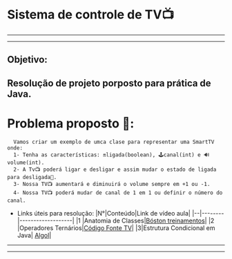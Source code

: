Sistema de controle de TV📺
=================================

----------------------------------------------------------------------------------------
----------------------------------------------------
## Objetivo: 
Resolução de projeto porposto para prática de Java.
-------------------------------------------------------------------------------------

Problema proposto 🧠:
=======================================================================================
      Vamos criar um exemplo de umca clase para representar uma SmartTV onde: 
      1- Tenha as características: 🔛ligada(boolean), 🕹️canal(int) e 🔊volume(int).
      2- A Tv📺 poderá ligar e desligar e assim mudar o estado de ligada para desligada📴.
      3- Nossa TV📺 aumentará e diminuirá o volume sempre em +1 ou -1.
      4- Nossa TV📺 poderá mudar de canal de 1 em 1 ou definir o número do canal.
* Links úteis para resolução:
|N°|Conteúdo|Link de vídeo aula|
|--|--------|-------------------|
|1 |Anatomia de Classes|[Bóston treinamentos](https://youtu.be/HvwlJT8j7HQ?si=Xg56usDD4XCl5rgL)|
|2 |Operadores Ternários|[Código Fonte TV](https://youtu.be/YjEtiFi2k7g?si=Mb2P1Go-vfb_oW48)|
|3|Estrutura Condicional em Java|     [Algol](https://youtu.be/xRq8dmT-Ftk?si=vPGcerLkqs5v-P_K)|

--------------------------------------------------------------------------------------
--------------------------------------------------------------------------------------



